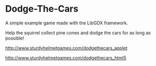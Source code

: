 Dodge-The-Cars
==============

A simple example game made with the LibGDX framework.

Help the squirrel collect pine cones and dodge the cars for as long as possible!

http://www.sturdyhelmetgames.com/dodgethecars_applet

http://www.sturdyhelmetgames.com/dodgethecars_html5
